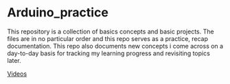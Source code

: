 # Arduino_practice

This repository is a collection of basics concepts and basic projects. The files are in no particular order and this repo serves as a practice, recap documentation. This repo also documents new concepts i come across on a day-to-day basis for tracking my learning progress and revisiting topics later.

[Videos](https://drive.google.com/drive/u/0/folders/1l-WSxO2vbmhWWO4BLu09wIRjak5WyW4T)
